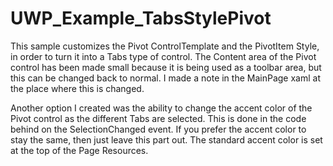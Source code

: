 # UWP_Example_TabsStylePivot
This sample customizes the Pivot ControlTemplate and the PivotItem Style, in order to turn it into a Tabs type of control. The Content area of the Pivot control has been made small because it is being used as a toolbar area, but this can be changed back to normal. I made a note in the MainPage xaml at the place where this is changed.

Another option I created was the ability to change the accent color of the Pivot control as the different Tabs are selected. This is done in the code behind on the SelectionChanged event. If you prefer the accent color to stay the same, then just leave this part out. The standard accent color is set at the top of the Page Resources.
